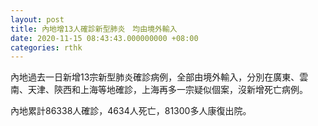 ```yaml
---
layout: post
title: 內地增13人確診新型肺炎　均由境外輸入
date: 2020-11-15 08:43:43.000000000 +08:00
categories: rthk
---
```


內地過去一日新增13宗新型肺炎確診病例，全部由境外輸入，分別在廣東、雲南、天津、陝西和上海等地確診，上海再多一宗疑似個案，沒新增死亡病例。

內地累計86338人確診，4634人死亡，81300多人康復出院。
